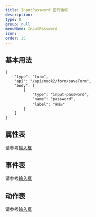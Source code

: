 ```yaml
---
title: InputPassword 密码输框
description:
type: 0
group: null
menuName: InputPassword
icon:
order: 35
---
```


## 基本用法

```schema: scope="body"
{
    "type": "form",
    "api": "/api/mock2/form/saveForm",
    "body": [
        {
            "type": "input-password",
            "name": "password",
            "label": "密码"
        }
    ]
}
```

## 属性表

请参考[输入框](./input-text)

## 事件表

请参考[输入框](./input-text)

## 动作表

请参考[输入框](./input-text)
